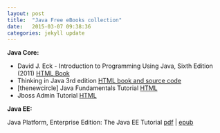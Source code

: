 ```yaml
---
layout: post
title:  "Java Free eBooks collection"
date:   2015-03-07 09:38:36
categories: jekyll update
---
```


**Java Core:**

<ul>
<li>David J. Eck - Introduction to Programming Using Java, Sixth Edition (2011) <a href="http://math.hws.edu/javanotes/">HTML Book</a></li>
<li>Thinking in Java 3rd edition <a href="http://www.mindviewinc.com/downloads/TIJ-3rd-edition4.0.zip">HTML book and source code</a></li>
<li>[thenewcircle] Java Fundamentals Tutorial <a href="https://thenewcircle.com/static/bookshelf/java_fundamentals_tutorial/index.html">HTML</a></li>
<li>Jboss Admin Tutorial <a href="https://thenewcircle.com/static/bookshelf/jboss_admin_tutorial/index.html">HTML</a></li>
</ul>


  
**Java EE:**

Java Platform, Enterprise Edition: The Java EE Tutorial
<a href="https://docs.oracle.com/javaee/7/JEETT.pdf">pdf</a> | <a href="https://docs.oracle.com/javaee/7/JEETT.epub">epub</a>
